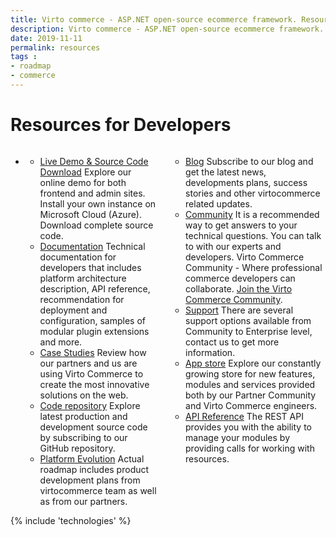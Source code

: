 ```yaml
---
title: Virto commerce - ASP.NET open-source ecommerce framework. Resources
description: Virto commerce - ASP.NET open-source ecommerce framework. Resources
date: 2019-11-11
permalink: resources
tags : 
- roadmap
- commerce
---
```

<!-- Roadmap -->
<div class="roadmap __responsive">
	<h1 class="title">Resources for Developers</h1>
	<ul class="list">
		<li class="list-item">
			<div class="columns">
				<div class="column">
					<div class="block">
						<ul class="list">
							<li>
								<span class="title">
									<a href="/try-now">Live Demo & Source Code Download</a>
								</span>
								<span class="descr">Explore our online demo for both frontend and admin sites. Install your own instance on Microsoft Cloud (Azure). Download complete source code.
							</li>
							<li>
								<span class="title">
									<a href="http://docs.virtocommerce.com/" target="_blank" rel="nofollow">Documentation</a>
								</span>
								<span class="descr">Technical documentation for developers that includes platform architecture description, API reference, recommendation for
deployment and configuration, samples of modular plugin extensions and more.</span>
							</li>
							<li>
								<span class="title">
									<a href="/case-studies">Case Studies</a>
								</span>
								<span class="descr">Review how our partners and us are using Virto Commerce to create the most innovative solutions on the web.</span>
							</li>
							<li>
								<span class="title">
									<a href="https://github.com/VirtoCommerce/vc-community/" target="_blank" rel="nofollow">Code repository</a>
								</span>
								<span class="descr">Explore latest production and development source code by subscribing to our GitHub repository.
							</li>
							<li>
								<span class="title">
									<a href="/roadmap" >Platform Evolution</a>
								</span>
								<span class="descr">Actual roadmap includes product development plans from virtocommerce team as well as from our partners.</span>
							</li>
						</ul>
					</div>
				</div>
				<div class="column">
					<div class="block">
						<ul class="list">
							<li>
								<span class="title">
									<a href="/blogs/news" target="_blank" rel="nofollow">Blog</a>
								</span>
								<span class="descr">Subscribe to our blog and get the latest news, developments plans, success
stories and other virtocommerce related updates.
							</li>
<li>
								<span class="title">
									<a href="https://community.virtocommerce.com/" target="_blank" rel="nofollow">Community</a>
								</span>
								<span class="descr">It is a recommended way to get answers to your technical questions. You can talk to with our experts and developers. Virto Commerce Community - Where professional commerce developers can collaborate. <a href="https://community.virtocommerce.com/" alt="Join the Virto Commerce Community" target="_blank" rel="nofollow">Join the Virto Commerce Community</a>.
								</span>
							</li>                                
							<li>
								<span class="title">
									<a href="http://help.virtocommerce.com/support/home" target="_blank" rel="nofollow">Support</a>
								</span>
								<span class="descr">There are several support options available from Community to Enterprise level, contact us to get more information.
								</span>
							</li>
							<li>
								<span class="title">
									<a href="/apps">App store</a>
								</span>
<span class="descr">Explore our constantly growing store for new features, modules and services provided both by our Partner Community and Virto Commerce engineers.</span>
							</li>
							<li>
								<span class="title">
									<a href="http://admin-demo.virtocommerce.com/docs/ui/index">API Reference</a>
								</span>
<span class="descr">The REST API provides you with the ability to manage your modules by providing calls for working with resources.</span>
							</li>
						</ul>
					</div>
				</div>
			</div>
		</li>
	</ul>
</div>
{% include 'technologies' %}
